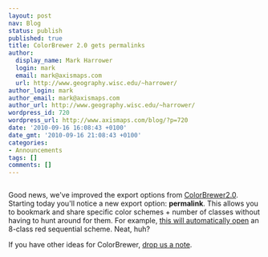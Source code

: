 ```yaml
---
layout: post
nav: Blog
status: publish
published: true
title: ColorBrewer 2.0 gets permalinks
author:
  display_name: Mark Harrower
  login: mark
  email: mark@axismaps.com
  url: http://www.geography.wisc.edu/~harrower/
author_login: mark
author_email: mark@axismaps.com
author_url: http://www.geography.wisc.edu/~harrower/
wordpress_id: 720
wordpress_url: http://www.axismaps.com/blog/?p=720
date: '2010-09-16 16:08:43 +0100'
date_gmt: '2010-09-16 21:08:43 +0100'
categories:
- Announcements
tags: []
comments: []
---
```

<p style="text-align: center;">
<p><img class="aligncenter size-full wp-image-726" src="http://www.axismaps.com/blog/wp-content/uploads/2010/09/cb2_new.jpg" alt="" /></p>
<p>Good news, we've improved the export options from <a href="http://colorbrewer2.org" target="_blank">ColorBrewer2.0</a>. Starting today you'll notice a new export option: <strong>permalink</strong>. This allows you to bookmark and share specific color schemes + number of classes without having to hunt around for them. For example, <a href="http://colorbrewer2.org/index.php?type=sequential&amp;scheme=Reds&amp;n=8" target="_blank">this will automatically open</a> an 8-class red sequential scheme. Neat, huh?</p>
<p>If you have other ideas for ColorBrewer, <a href="mailto:info@axismaps.com">drop us a note</a>.</p>

